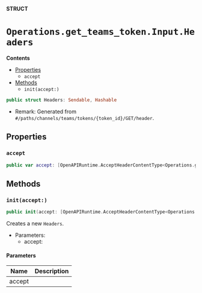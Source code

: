 **STRUCT**

# `Operations.get_teams_token.Input.Headers`

**Contents**

- [Properties](#properties)
  - `accept`
- [Methods](#methods)
  - `init(accept:)`

```swift
public struct Headers: Sendable, Hashable
```

- Remark: Generated from `#/paths/channels/teams/tokens/{token_id}/GET/header`.

## Properties
### `accept`

```swift
public var accept: [OpenAPIRuntime.AcceptHeaderContentType<Operations.get_teams_token.AcceptableContentType>]
```

## Methods
### `init(accept:)`

```swift
public init(accept: [OpenAPIRuntime.AcceptHeaderContentType<Operations.get_teams_token.AcceptableContentType>] = .defaultValues())
```

Creates a new `Headers`.

- Parameters:
  - accept:

#### Parameters

| Name | Description |
| ---- | ----------- |
| accept |  |